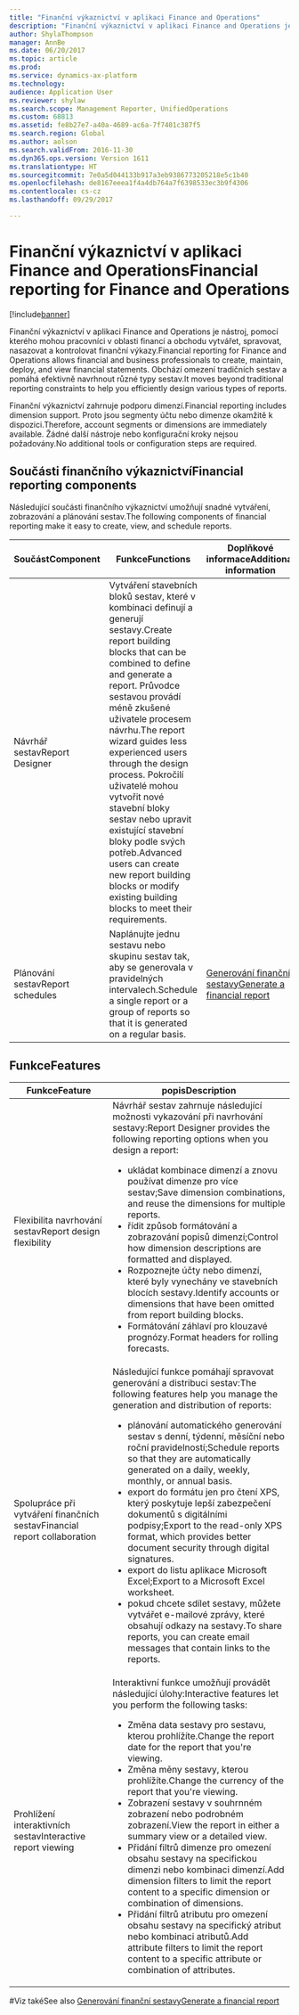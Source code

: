 ```yaml
---
title: "Finanční výkaznictví v aplikaci Finance and Operations"
description: "Finanční výkaznictví v aplikaci Finance and Operations je nástroj, pomocí kterého mohou pracovníci v oblasti financí a obchodu vytvářet, spravovat, nasazovat a kontrolovat finanční výkazy. Obchází omezení tradičních sestav a pomáhá efektivně navrhnout různé typy sestav."
author: ShylaThompson
manager: AnnBe
ms.date: 06/20/2017
ms.topic: article
ms.prod: 
ms.service: dynamics-ax-platform
ms.technology: 
audience: Application User
ms.reviewer: shylaw
ms.search.scope: Management Reporter, UnifiedOperations
ms.custom: 68813
ms.assetid: fe8b27e7-a40a-4689-ac6a-7f7401c387f5
ms.search.region: Global
ms.author: aolson
ms.search.validFrom: 2016-11-30
ms.dyn365.ops.version: Version 1611
ms.translationtype: HT
ms.sourcegitcommit: 7e0a5d044133b917a3eb9386773205218e5c1b40
ms.openlocfilehash: de8167eeea1f4a4db764a7f6398533ec3b9f4306
ms.contentlocale: cs-cz
ms.lasthandoff: 09/29/2017

---
```


# <a name="financial-reporting-for-finance-and-operations"></a><span data-ttu-id="ec6ae-104">Finanční výkaznictví v aplikaci Finance and Operations</span><span class="sxs-lookup"><span data-stu-id="ec6ae-104">Financial reporting for Finance and Operations</span></span>

[!include[banner](../includes/banner.md)]


<span data-ttu-id="ec6ae-105">Finanční výkaznictví v aplikaci Finance and Operations je nástroj, pomocí kterého mohou pracovníci v oblasti financí a obchodu vytvářet, spravovat, nasazovat a kontrolovat finanční výkazy.</span><span class="sxs-lookup"><span data-stu-id="ec6ae-105">Financial reporting for Finance and Operations allows financial and business professionals to create, maintain, deploy, and view financial statements.</span></span> <span data-ttu-id="ec6ae-106">Obchází omezení tradičních sestav a pomáhá efektivně navrhnout různé typy sestav.</span><span class="sxs-lookup"><span data-stu-id="ec6ae-106">It moves beyond traditional reporting constraints to help you efficiently design various types of reports.</span></span>

<span data-ttu-id="ec6ae-107">Finanční výkaznictví zahrnuje podporu dimenzí.</span><span class="sxs-lookup"><span data-stu-id="ec6ae-107">Financial reporting includes dimension support.</span></span> <span data-ttu-id="ec6ae-108">Proto jsou segmenty účtu nebo dimenze okamžitě k dispozici.</span><span class="sxs-lookup"><span data-stu-id="ec6ae-108">Therefore, account segments or dimensions are immediately available.</span></span> <span data-ttu-id="ec6ae-109">Žádné další nástroje nebo konfigurační kroky nejsou požadovány.</span><span class="sxs-lookup"><span data-stu-id="ec6ae-109">No additional tools or configuration steps are required.</span></span>

## <a name="financial-reporting-components"></a><span data-ttu-id="ec6ae-110">Součásti finančního výkaznictví</span><span class="sxs-lookup"><span data-stu-id="ec6ae-110">Financial reporting components</span></span>
<span data-ttu-id="ec6ae-111">Následující součásti finančního výkaznictví umožňují snadné vytváření, zobrazování a plánování sestav.</span><span class="sxs-lookup"><span data-stu-id="ec6ae-111">The following components of financial reporting make it easy to create, view, and schedule reports.</span></span>

| <span data-ttu-id="ec6ae-112">Součást</span><span class="sxs-lookup"><span data-stu-id="ec6ae-112">Component</span></span>        | <span data-ttu-id="ec6ae-113">Funkce</span><span class="sxs-lookup"><span data-stu-id="ec6ae-113">Functions</span></span>                                                                                                                                                                                                                                                                           | <span data-ttu-id="ec6ae-114">Doplňkové informace</span><span class="sxs-lookup"><span data-stu-id="ec6ae-114">Additional information</span></span>                                                                          |
|------------------|-------------------------------------------------------------------------------------------------------------------------------------------------------------------------------------------------------------------------------------------------------------------------------------|-------------------------------------------------------------------------------------------------|
| <span data-ttu-id="ec6ae-115">Návrhář sestav</span><span class="sxs-lookup"><span data-stu-id="ec6ae-115">Report Designer</span></span>  | <span data-ttu-id="ec6ae-116">Vytváření stavebních bloků sestav, které v kombinaci definují a generují sestavy.</span><span class="sxs-lookup"><span data-stu-id="ec6ae-116">Create report building blocks that can be combined to define and generate a report.</span></span> <span data-ttu-id="ec6ae-117">Průvodce sestavou provádí méně zkušené uživatele procesem návrhu.</span><span class="sxs-lookup"><span data-stu-id="ec6ae-117">The report wizard guides less experienced users through the design process.</span></span> <span data-ttu-id="ec6ae-118">Pokročilí uživatelé mohou vytvořit nové stavební bloky sestav nebo upravit existující stavební bloky podle svých potřeb.</span><span class="sxs-lookup"><span data-stu-id="ec6ae-118">Advanced users can create new report building blocks or modify existing building blocks to meet their requirements.</span></span> |                                                                                                 |
| <span data-ttu-id="ec6ae-119">Plánování sestav</span><span class="sxs-lookup"><span data-stu-id="ec6ae-119">Report schedules</span></span> | <span data-ttu-id="ec6ae-120">Naplánujte jednu sestavu nebo skupinu sestav tak, aby se generovala v pravidelných intervalech.</span><span class="sxs-lookup"><span data-stu-id="ec6ae-120">Schedule a single report or a group of reports so that it is generated on a regular basis.</span></span>                                                                                                                                                                                          | [<span data-ttu-id="ec6ae-121">Generování finanční sestavy</span><span class="sxs-lookup"><span data-stu-id="ec6ae-121">Generate a financial report</span></span>](generate-financial-report.md) |

## <a name="features"></a><span data-ttu-id="ec6ae-122">Funkce</span><span class="sxs-lookup"><span data-stu-id="ec6ae-122">Features</span></span>
<table>
<thead>
<tr class="header">
<th><span data-ttu-id="ec6ae-123">Funkce</span><span class="sxs-lookup"><span data-stu-id="ec6ae-123">Feature</span></span></th>
<th><span data-ttu-id="ec6ae-124">popis</span><span class="sxs-lookup"><span data-stu-id="ec6ae-124">Description</span></span></th>
</tr>
</thead>
<tbody>
<tr class="odd">
<td><span data-ttu-id="ec6ae-125">Flexibilita navrhování sestav</span><span class="sxs-lookup"><span data-stu-id="ec6ae-125">Report design flexibility</span></span></td>
<td><span data-ttu-id="ec6ae-126">Návrhář sestav zahrnuje následující možnosti vykazování při navrhování sestavy:</span><span class="sxs-lookup"><span data-stu-id="ec6ae-126">Report Designer provides the following reporting options when you design a report:</span></span>
<ul>
<li><span data-ttu-id="ec6ae-127">ukládat kombinace dimenzí a znovu používat dimenze pro více sestav;</span><span class="sxs-lookup"><span data-stu-id="ec6ae-127">Save dimension combinations, and reuse the dimensions for multiple reports.</span></span></li>
<li><span data-ttu-id="ec6ae-128">řídit způsob formátování a zobrazování popisů dimenzí;</span><span class="sxs-lookup"><span data-stu-id="ec6ae-128">Control how dimension descriptions are formatted and displayed.</span></span></li>
<li><span data-ttu-id="ec6ae-129">Rozpoznejte účty nebo dimenzí, které byly vynechány ve stavebních blocích sestavy.</span><span class="sxs-lookup"><span data-stu-id="ec6ae-129">Identify accounts or dimensions that have been omitted from report building blocks.</span></span></li>
<li><span data-ttu-id="ec6ae-130">Formátování záhlaví pro klouzavé prognózy.</span><span class="sxs-lookup"><span data-stu-id="ec6ae-130">Format headers for rolling forecasts.</span></span></li>
</ul></td>
</tr>
<tr class="even">
<td><span data-ttu-id="ec6ae-131">Spolupráce při vytváření finančních sestav</span><span class="sxs-lookup"><span data-stu-id="ec6ae-131">Financial report collaboration</span></span></td>
<td><span data-ttu-id="ec6ae-132">Následující funkce pomáhají spravovat generování a distribuci sestav:</span><span class="sxs-lookup"><span data-stu-id="ec6ae-132">The following features help you manage the generation and distribution of reports:</span></span>
<ul>
<li><span data-ttu-id="ec6ae-133">plánování automatického generování sestav s denní, týdenní, měsíční nebo roční pravidelností;</span><span class="sxs-lookup"><span data-stu-id="ec6ae-133">Schedule reports so that they are automatically generated on a daily, weekly, monthly, or annual basis.</span></span></li>
<li><span data-ttu-id="ec6ae-134">export do formátu jen pro čtení XPS, který poskytuje lepší zabezpečení dokumentů s digitálními podpisy;</span><span class="sxs-lookup"><span data-stu-id="ec6ae-134">Export to the read-only XPS format, which provides better document security through digital signatures.</span></span></li>
<li><span data-ttu-id="ec6ae-135">export do listu aplikace Microsoft Excel;</span><span class="sxs-lookup"><span data-stu-id="ec6ae-135">Export to a Microsoft Excel worksheet.</span></span></li>
<li><span data-ttu-id="ec6ae-136">pokud chcete sdílet sestavy, můžete vytvářet e-mailové zprávy, které obsahují odkazy na sestavy.</span><span class="sxs-lookup"><span data-stu-id="ec6ae-136">To share reports, you can create email messages that contain links to the reports.</span></span></li>
</ul></td>
</tr>
<tr class="odd">
<td><span data-ttu-id="ec6ae-137">Prohlížení interaktivních sestav</span><span class="sxs-lookup"><span data-stu-id="ec6ae-137">Interactive report viewing</span></span></td>
<td><span data-ttu-id="ec6ae-138">Interaktivní funkce umožňují provádět následující úlohy:</span><span class="sxs-lookup"><span data-stu-id="ec6ae-138">Interactive features let you perform the following tasks:</span></span>
<ul>
<li><span data-ttu-id="ec6ae-139">Změna data sestavy pro sestavu, kterou prohlížíte.</span><span class="sxs-lookup"><span data-stu-id="ec6ae-139">Change the report date for the report that you're viewing.</span></span></li>
<li><span data-ttu-id="ec6ae-140">Změna měny sestavy, kterou prohlížíte.</span><span class="sxs-lookup"><span data-stu-id="ec6ae-140">Change the currency of the report that you're viewing.</span></span></li>
<li><span data-ttu-id="ec6ae-141">Zobrazení sestavy v souhrnném zobrazení nebo podrobném zobrazení.</span><span class="sxs-lookup"><span data-stu-id="ec6ae-141">View the report in either a summary view or a detailed view.</span></span></li>
<li><span data-ttu-id="ec6ae-142">Přidání filtrů dimenze pro omezení obsahu sestavy na specifickou dimenzi nebo kombinaci dimenzí.</span><span class="sxs-lookup"><span data-stu-id="ec6ae-142">Add dimension filters to limit the report content to a specific dimension or combination of dimensions.</span></span></li>
<li><span data-ttu-id="ec6ae-143">Přidání filtrů atributu pro omezení obsahu sestavy na specifický atribut nebo kombinaci atributů.</span><span class="sxs-lookup"><span data-stu-id="ec6ae-143">Add attribute filters to limit the report content to a specific attribute or combination of attributes.</span></span></li>
</ul>
</td>
</tr>
</tbody>
</table>

#<a name="see-also"></a><span data-ttu-id="ec6ae-144">Viz také</span><span class="sxs-lookup"><span data-stu-id="ec6ae-144">See also</span></span>
[<span data-ttu-id="ec6ae-145">Generování finanční sestavy</span><span class="sxs-lookup"><span data-stu-id="ec6ae-145">Generate a financial report</span></span>](generate-financial-report.md)





